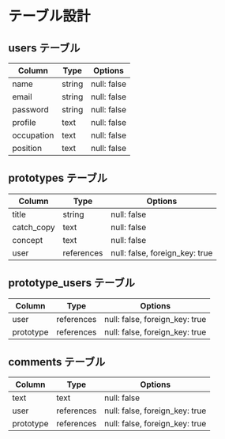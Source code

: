 # テーブル設計

## users テーブル

| Column     | Type   | Options     |
| ---------- | ------ | ----------- |
| name       | string | null: false |
| email      | string | null: false |
| password   | string | null: false |
| profile    | text   | null: false |
| occupation | text   | null: false |
| position   | text   | null: false |

## prototypes テーブル

| Column     | Type       | Options                        |
| ---------- | ---------- | ------------------------------ |
| title      | string     | null: false                    |
| catch_copy | text       | null: false                    | 
| concept    | text       | null: false                    |
| user       | references | null: false, foreign_key: true |

## prototype_users テーブル

| Column    | Type       | Options                        |
| --------- | ---------- | ------------------------------ |
| user      | references | null: false, foreign_key: true |
| prototype | references | null: false, foreign_key: true |

## comments テーブル

| Column    | Type       | Options                        |
| --------- | ---------- | ------------------------------ |       
| text      | text       | null: false                    |
| user      | references | null: false, foreign_key: true |
| prototype | references | null: false, foreign_key: true |   



